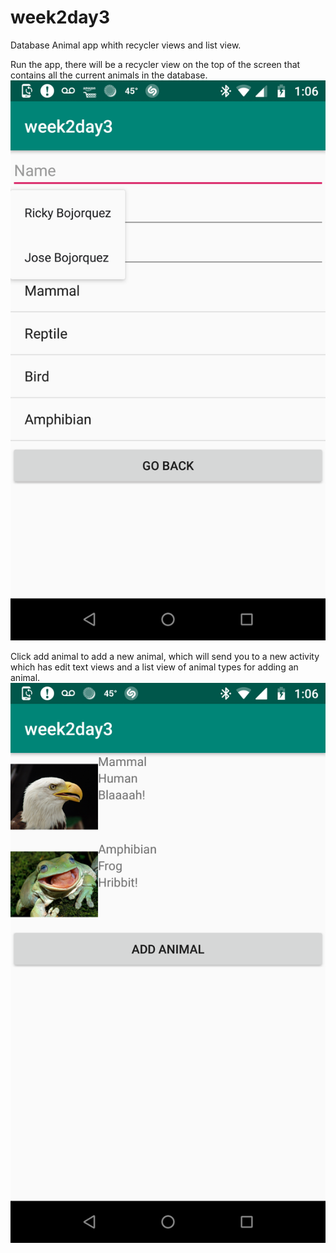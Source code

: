 # week2day3
Database Animal app whith recycler views and list view.

Run the app, there will be a recycler view on the top of the screen that contains all the current animals in the database.
![alt text](https://github.com/elufire/week2day3/blob/master/device-2019-01-17-130656.png)

Click add animal to add a new animal, 
which will send you to a new activity which has edit text views and a list view of animal types for adding an animal.
![alt text](https://github.com/elufire/week2day3/blob/master/device-2019-01-17-130640.png)
